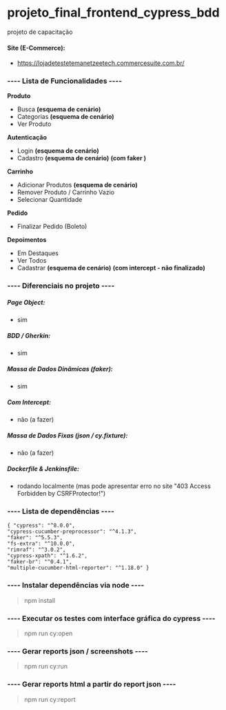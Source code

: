 # projeto_final_frontend_cypress_bdd
 projeto de capacitação

#### Site (E-Commerce):
- https://lojadetestetemanetzeetech.commercesuite.com.br/

### ---- Lista de Funcionalidades ----

**Produto**
- Busca **(esquema de cenário)**
- Categorias **(esquema de cenário)**
- Ver Produto

**Autenticação**
- Login **(esquema de cenário)**
- Cadastro **(esquema de cenário)** **(com faker )** 

**Carrinho**
- Adicionar Produtos **(esquema de cenário)**
- Remover Produto / Carrinho Vazio
- Selecionar Quantidade

**Pedido**
- Finalizar Pedido (Boleto)

**Depoimentos**
- Em Destaques
- Ver Todos
- Cadastrar **(esquema de cenário)** **(com intercept - não finalizado)** 

### ---- Diferenciais no projeto ----

##### Page Object:
- sim
##### BDD / Gherkin:
- sim
##### Massa de Dados Dinâmicas (faker):
- sim
##### Com Intercept:
- não (a fazer)
##### Massa de Dados Fixas (json / cy.fixture):
- não (a fazer)
##### Dockerfile & Jenkinsfile:
- rodando localmente (mas pode apresentar erro no site "403 Access Forbidden by CSRFProtector!")

### ---- Lista de dependências ----

    { "cypress": "^8.0.0",
    "cypress-cucumber-preprocessor": "^4.1.3",
    "faker": "^5.5.3",
    "fs-extra": "^10.0.0",
    "rimraf": "^3.0.2",
    "cypress-xpath": "^1.6.2",
    "faker-br": "^0.4.1",
    "multiple-cucumber-html-reporter": "^1.18.0" }

### ---- Instalar dependências via node ----
> npm install

### ---- Executar os testes com interface gráfica do cypress ----
> npm run cy:open

### ---- Gerar reports json / screenshots ----
> npm run cy:run

### ---- Gerar reports html a partir do report json ----
> npm run cy:report

